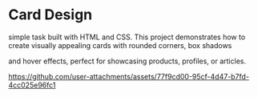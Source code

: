 # Card Design

simple task built with HTML and CSS. This project demonstrates how to create visually appealing cards with rounded corners, box shadows

and hover effects, perfect for showcasing products, profiles, or articles.


https://github.com/user-attachments/assets/77f9cd00-95cf-4d47-b7fd-4cc025e96fc1

